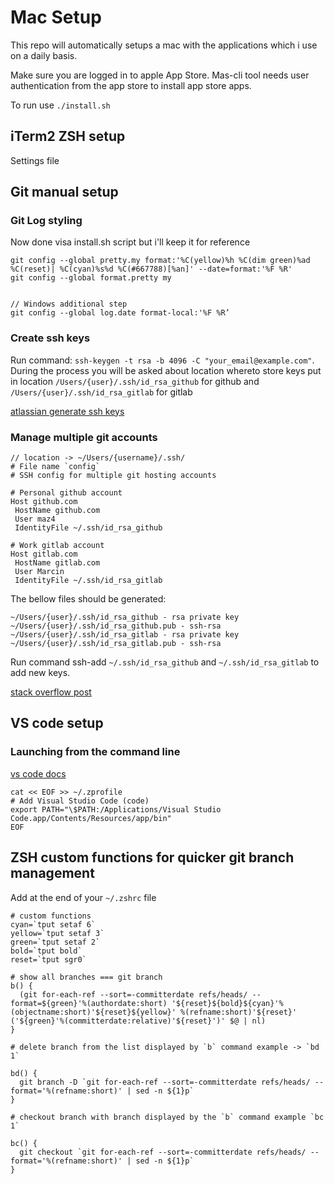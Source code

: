 # Mac Setup

This repo will automatically setups a mac with the applications which i use on a daily basis.

Make sure you are logged in to apple App Store. Mas-cli tool needs user authentication from the app store to install app store apps.

To run use `./install.sh`

## iTerm2 ZSH setup

Settings file

## Git manual setup

### Git Log styling

Now done visa install.sh script but i'll keep it for reference

```
git config --global pretty.my format:'%C(yellow)%h %C(dim green)%ad %C(reset)| %C(cyan)%s%d %C(#667788)[%an]' --date=format:'%F %R'
git config --global format.pretty my


// Windows additional step
git config --global log.date format-local:'%F %R’
```

### Create ssh keys

Run command: `ssh-keygen -t rsa -b 4096 -C "your_email@example.com"`. During the process you will be asked about location whereto store keys put in location `/Users/{user}/.ssh/id_rsa_github` for github and `/Users/{user}/.ssh/id_rsa_gitlab` for gitlab

[atlassian generate ssh keys](https://www.atlassian.com/git/tutorials/git-ssh)

### Manage multiple git accounts

```
// location -> ~/Users/{username}/.ssh/
# File name `config`
# SSH config for multiple git hosting accounts

# Personal github account
Host github.com
 HostName github.com
 User maz4
 IdentityFile ~/.ssh/id_rsa_github

# Work gitlab account
Host gitlab.com
 HostName gitlab.com
 User Marcin
 IdentityFile ~/.ssh/id_rsa_gitlab
```

The bellow files should be generated:

```
~/Users/{user}/.ssh/id_rsa_github - rsa private key
~/Users/{user}/.ssh/id_rsa_github.pub - ssh-rsa
~/Users/{user}/.ssh/id_rsa_gitlab - rsa private key
~/Users/{user}/.ssh/id_rsa_gitlab.pub - ssh-rsa
```

Run command ssh-add `~/.ssh/id_rsa_github` and `~/.ssh/id_rsa_gitlab` to add new keys.

[stack overflow post](https://stackoverflow.com/questions/3225862/multiple-github-accounts-ssh-config)

## VS code setup

### Launching from the command line

[vs code docs](https://code.visualstudio.com/docs/setup/mac#_launching-from-the-command-line)

```
cat << EOF >> ~/.zprofile
# Add Visual Studio Code (code)
export PATH="\$PATH:/Applications/Visual Studio Code.app/Contents/Resources/app/bin"
EOF
```

## ZSH custom functions for quicker git branch management

Add at the end of your `~/.zshrc` file

```
# custom functions
cyan=`tput setaf 6`
yellow=`tput setaf 3`
green=`tput setaf 2`
bold=`tput bold`
reset=`tput sgr0`

# show all branches === git branch
b() {
  (git for-each-ref --sort=-committerdate refs/heads/ --format=${green}'%(authordate:short) '${reset}${bold}${cyan}'%(objectname:short)'${reset}${yellow}' %(refname:short)'${reset}' ('${green}'%(committerdate:relative)'${reset}')' $@ | nl)
}

# delete branch from the list displayed by `b` command example -> `bd 1`

bd() {
  git branch -D `git for-each-ref --sort=-committerdate refs/heads/ --format='%(refname:short)' | sed -n ${1}p`
}

# checkout branch with branch displayed by the `b` command example `bc 1`

bc() {
  git checkout `git for-each-ref --sort=-committerdate refs/heads/ --format='%(refname:short)' | sed -n ${1}p`
}
```
